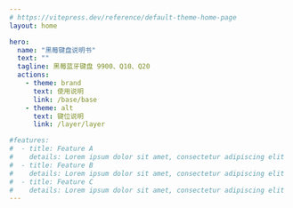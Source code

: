 ```yaml
---
# https://vitepress.dev/reference/default-theme-home-page
layout: home

hero:
  name: "黑莓键盘说明书"
  text: ""
  tagline: 黑莓蓝牙键盘 9900、Q10、Q20
  actions:
    - theme: brand
      text: 使用说明
      link: /base/base
    - theme: alt
      text: 键位说明
      link: /layer/layer

#features:
#  - title: Feature A
#    details: Lorem ipsum dolor sit amet, consectetur adipiscing elit
#  - title: Feature B
#    details: Lorem ipsum dolor sit amet, consectetur adipiscing elit
#  - title: Feature C
#    details: Lorem ipsum dolor sit amet, consectetur adipiscing elit
---
```


